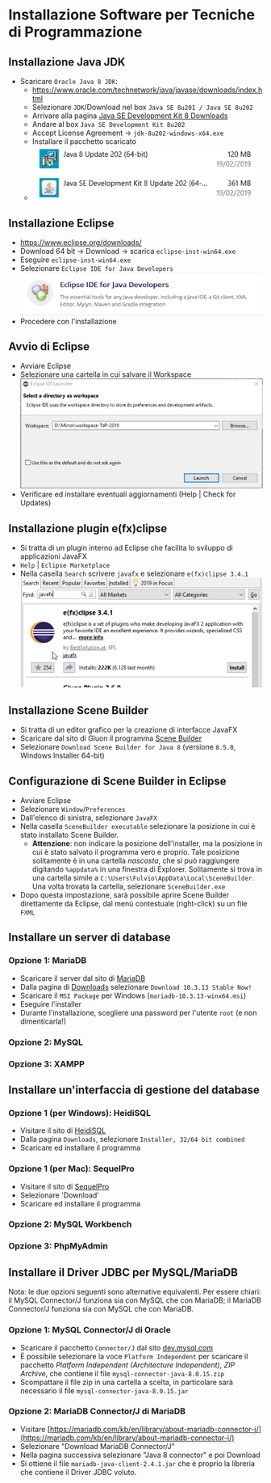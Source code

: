 # Installazione Software per Tecniche di Programmazione

## Installazione Java JDK

* Scaricare `Oracle Java 8 JDK`: 
    * https://www.oracle.com/technetwork/java/javase/downloads/index.html
    * Selezionare `JDK`/Download nel box `Java SE 8u201 / Java SE 8u202`
    * Arrivare alla pagina [Java SE Development Kit 8 Downloads](https://www.oracle.com/technetwork/java/javase/downloads/jdk8-downloads-2133151.html)
    * Andare al box `Java SE Development Kit 8u202`
    * Accept License Agreement -> `jdk-8u202-windows-x64.exe`
    * Installare il pacchetto scaricato
    * ![Programmi instllati](install-java.png)

## Installazione Eclipse

* https://www.eclipse.org/downloads/
* Download 64 bit -> Download -> scarica `eclipse-inst-win64.exe`
* Eseguire `eclipse-inst-win64.exe`
* Selezionare `Eclipse IDE for Java Developers` ![Setup question](install-eclipse-1.png)
* Procedere con l'installazione

## Avvio di Eclipse

* Avviare Eclipse
* Selezionare una cartella in cui salvare il Workspace ![Workspace](install-eclipse-2.png)
* Verificare ed installare eventuali aggiornamenti (Help | Check for Updates)

## Installazione plugin e(fx)clipse

* Si tratta di un plugin interno ad Eclipse che facilita lo sviluppo di applicazioni JavaFX
* `Help` | `Eclipse Marketplace`
* Nella casella `Search` scrivere `javafx` e selezionare `e(fx)clipse 3.4.1` ![e(fx)clipse](install-efxclipse-1.png)

## Installazione Scene Builder

* Si tratta di un editor grafico per la creazione di interfacce JavaFX
* Scaricare dal sito di Gluon il programma [Scene Builder](https://gluonhq.com/products/scene-builder/)
* Selezionare `Download Scene Builder for Java 8` (versione `8.5.0`, Windows Installer 64-bit)

## Configurazione di Scene Builder in Eclipse

* Avviare Eclipse
* Selezionare `Window`/`Preferences`
* Dall'elenco di sinistra, selezionare `JavaFX`
* Nella casella `SceneBuilder executable` selezionare la posizione in cui è stato installato Scene Builder.
    * **Attenzione**: non indicare la posizione dell'installer, ma la posizione in cui è stato salvato il programma vero e proprio. Tale posizione solitamente è in una cartella *nascosta*, che si può raggiungere digitando `%appdata%` in una finestra di Explorer. Solitamente si trova in una cartella simile a `C:\Users\Fulvio\AppData\Local\SceneBuilder`. Una volta trovata la cartella, selezionare `SceneBuilder.exe`
* Dopo questa impostazione, sarà possibile aprire Scene Builder direttamente da Eclipse, dal menù contestuale (right-click) su un file `FXML`

## Installare un server di database

### Opzione 1: MariaDB

* Scaricare il server dal sito di [MariaDB](https://mariadb.org/)
* Dalla pagina di [Downloads](https://downloads.mariadb.org/) selezionare `Download 10.3.13 Stable Now!`
* Scaricare il `MSI Package` per Windows (`mariadb-10.3.13-winx64.msi`)
* Eseguire l'installer
* Durante l'installazione, scegliere una password per l'utente `root` (e non dimenticarla!)

### Opzione 2: MySQL

### Opzione 3: XAMPP

## Installare un'interfaccia di gestione del database

### Opzione 1 (per Windows): HeidiSQL

* Visitare il sito di [HeidiSQL](https://www.heidisql.com/)
* Dalla pagina `Downloads`, selezionare `Installer, 32/64 bit combined`
* Scaricare ed installare il programma

### Opzione 1 (per Mac): SequelPro

* Visitare il sito di [SequelPro](https://www.sequelpro.com/)
* Selezionare 'Download'
* Scaricare ed installare il programma


### Opzione 2: MySQL Workbench

### Opzione 3: PhpMyAdmin

## Installare il Driver JDBC per MySQL/MariaDB

Nota: le due opzioni seguenti sono alternative equivalenti. Per essere chiari: il MySQL Connector/J funziona sia con MySQL che con MariaDB; il MariaDB Connector/J funziona sia con MySQL che con MariaDB.

### Opzione 1: MySQL Connector/J di Oracle

* Scaricare il pacchetto `Connector/J` dal sito [dev.mysql.com](https://dev.mysql.com/downloads/connector/j/)
* È possibile selezionare la voce `Platform Independent` per scaricare il pacchetto *Platform Independent (Architecture Independent), ZIP Archive*, che contiene il file `mysql-connector-java-8.0.15.zip`
* Scompattare il file zip in una cartella a scelta, in particolare sarà necessario il file `mysql-connector-java-8.0.15.jar`

### Opzione 2: MariaDB Connector/J di MariaDB

- Visitare  [https://mariadb.com/kb/en/library/about-mariadb-connector-j/](https://mariadb.com/kb/en/library/about-mariadb-connector-j/)
- Selezionare "Download MariaDB Connector/J"
- Nella pagina successiva selezionare "Java 8 connector" e poi Download
- Si ottiene il file `mariadb-java-client-2.4.1.jar` che è proprio la libreria che contiene il Driver JDBC voluto.
